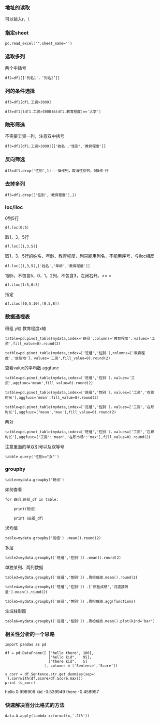 ### 地址的读取

可以输入r，\

### 指定sheet

    pd.read_excel("",sheet_name='')

### 选取多列

两个中括号

    df2=df1[['列名1'，‘列名2’]]

### 列的条件选择

    df3=df1[df1.工资>3000]
  
    df3=df1[(df1.工资>3000)&(df1.教育程度)=='大学']
  
### 隐形筛选

不需要工资一列，注意双中括号

    df3=df1[df1.工资>3000][['姓名','性别','教育程度']]
  
### 反向筛选

    df3=df1.drop('性别',1)---操作列，取消性别列，0操作-行
  
### 去掉多列

    df3=df1.drop(['性别','教育程度'],1)
  
### loc/iloc

0到5行

    df.loc[0:5] 

取1，3，5行

    df.loc[[1,3,5]]  

取1，3，5行的姓名、年龄、教育程度，列只能用列名，不能用序号，与iloc相反

    df.loc[[1,3,5],['姓名','年龄','教育程度']] 

1到5，不包含5，0，1，2列，不包含3，左闭右开。<=      <

    df.iloc[1:5,0:3] 

指定

    df.iloc[[0,5,10],[0,5,8]] 
  
### 数据透视表

班组 y轴  教育程度x轴

    tatble=pd.pivot_table(mydata,index='班组',columns='教育程度'，values='工资',fill_value=0).round(2)

    tatble=pd.pivot_table(mydata,index=['班组','性别'],columns=['教育程度','居住地']，values='工资',fill_value=0).round(2)

查看value的平均数 aggfunc

    tatble=pd.pivot_table(mydata,index=['班组','性别']，values='工资',aggfuuc='mean',fill_value=0).round(2)

    tatble=pd.pivot_table(mydata,index=['班组','性别']，values=['工资','在职时长'],aggfuuc='mean',fill_value=0).round(2)

    tatble=pd.pivot_table(mydata,index=['班组','性别']，values=['工资','在职时长'],aggfuuc=['mean','max'],fill_value=0).round(2)

两对

    tatble=pd.pivot_table(mydata,index=['班组','性别']，values=['工资','在职时长'],aggfuuc={'工资':'mean','在职市场':'max'},fill_value=0).round(2)

注意里面的单双引号以及双等号

    tabble.query('性别=="女"')


### groupby

    table=mydata.groupby('班组')

如何查看

    for 班组,班组_df in table:

        print(班组)
            
        print（班组_df）

求均值
            
    table=mydata.groupby('班组') .mean().round(2)
          
多层

    table2=mydata.groupby(['班组','性别']) .mean().round(2)
        
单独某列、两列数据

    table3=mydata.groupby(['班组','性别']) .质检成绩.mean().round(2)

    table4=mydata.groupby(['班组','性别']) .['质检成绩','月度接听量'].mean().round(2)         
          
    table5=mydata.groupby(['班组','性别']) .质检成绩.agg(functions)
    
生成柱形图
    
    table6=mydata.groupby(['班组','性别']) .质检成绩.mean().plot(kind='bar')
    
    
### 相关性分析的一个思路
      
    import pandas as pd

    df = pd.DataFrame([ ["hello there", 100],
                        ["hello kid",   95],
                        ["there kid",   5]
                      ], columns = ['Sentence','Score'])

    s_corr = df.Sentence.str.get_dummies(sep=' ').corrwith(df.Score/df.Score.max())
    print (s_corr)
    
hello    0.998906
kid     -0.539949
there   -0.458957

### 快速解决百分比格式的方法

    data.A.apply(lambda x:format(x,'.2f%'))
